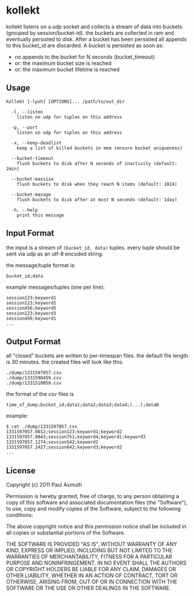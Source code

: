 kollekt
=======

kollekt listens on a udp socket and collects a stream of data into buckets (grouped by session/bucket-id). 
the buckets are collected in ram and eventually persisted to disk. After a bucket has been persisted all 
appends to this bucket_id are discarded. A bucket is persisted as soon as:
  
  + no appends to the bucket for N seconds (bucket_timeout)
  + or: the maximum bucket size is reached 
  + or: the maximum bucket lifetime is reached


Usage
-----

    kollekt [-lpxh] [OPTIONS]... /path/to/out_dir

      -l, --listen
        listen on udp for tuples on this address

      -p, --port
        listen on udp for tuples on this address

      -x, --keep-deadlist
        keep a list of killed buckets in mem (ensure bucket uniqueness)

      --bucket-timeout
        flush buckets to disk after N seconds of inactivity (default: 2min)

      --bucket-maxsize
        flush buckets to disk when they reach N items (default: 1024)

      --bucket-maxage
        flush buckets to disk after at most N seconds (default: 1day)

      -h, --help
        print this message



Input Format
------------

the input is a stream of `(bucket_id, data)` tuples. every tuple should be sent via udp as an utf-8 encoded string.

the message/tuple format is:
    
    bucket_id;data

example messages/tuples (one per line):

    session123;keyword1
    session123;keyword2
    session456;keyword5
    session123;keyword3
    session456;keyword1
    ...



Output Format
-------------

all "closed" buckets are written to per-timespan files. the default file length is 30 minutes. the created files will look like this:

    ./dump/1331597057.csv
    ./dump/1331598459.csv
    ./dump/1331510059.csv

the format of the csv files is 

    time_of_dump;bucket_id;data1;data2;data3;data4;(...);dataN

example:

    $ cat ./dump/1331597057.csv
    1331597057.0012;session123;keyword1;keyword2
    1331597057.0843;session751;keyword4;keyword1;keyword3
    1331597057.1274;session542;keyword2
    1331597057.2427;session642;keyword3;keyword2
    ...



License
-------

Copyright (c) 2011 Paul Asmuth

Permission is hereby granted, free of charge, to any person obtaining
a copy of this software and associated documentation files (the
"Software"), to use, copy and modify copies of the Software, subject 
to the following conditions:

The above copyright notice and this permission notice shall be
included in all copies or substantial portions of the Software.

THE SOFTWARE IS PROVIDED "AS IS", WITHOUT WARRANTY OF ANY KIND,
EXPRESS OR IMPLIED, INCLUDING BUT NOT LIMITED TO THE WARRANTIES OF
MERCHANTABILITY, FITNESS FOR A PARTICULAR PURPOSE AND
NONINFRINGEMENT. IN NO EVENT SHALL THE AUTHORS OR COPYRIGHT HOLDERS BE
LIABLE FOR ANY CLAIM, DAMAGES OR OTHER LIABILITY, WHETHER IN AN ACTION
OF CONTRACT, TORT OR OTHERWISE, ARISING FROM, OUT OF OR IN CONNECTION
WITH THE SOFTWARE OR THE USE OR OTHER DEALINGS IN THE SOFTWARE.
